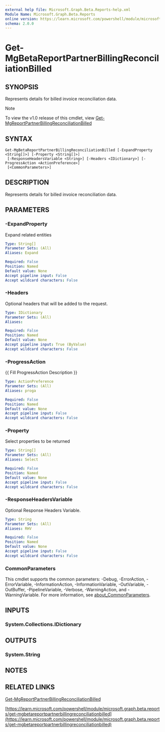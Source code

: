 ```yaml
---
external help file: Microsoft.Graph.Beta.Reports-help.xml
Module Name: Microsoft.Graph.Beta.Reports
online version: https://learn.microsoft.com/powershell/module/microsoft.graph.beta.reports/get-mgbetareportpartnerbillingreconciliationbilled
schema: 2.0.0
---
```


# Get-MgBetaReportPartnerBillingReconciliationBilled

## SYNOPSIS
Represents details for billed invoice reconciliation data.

> [!NOTE]
> To view the v1.0 release of this cmdlet, view [Get-MgReportPartnerBillingReconciliationBilled](/powershell/module/Microsoft.Graph.Reports/Get-MgReportPartnerBillingReconciliationBilled?view=graph-powershell-1.0)

## SYNTAX

```
Get-MgBetaReportPartnerBillingReconciliationBilled [-ExpandProperty <String[]>] [-Property <String[]>]
 [-ResponseHeadersVariable <String>] [-Headers <IDictionary>] [-ProgressAction <ActionPreference>]
 [<CommonParameters>]
```

## DESCRIPTION
Represents details for billed invoice reconciliation data.

## PARAMETERS

### -ExpandProperty
Expand related entities

```yaml
Type: String[]
Parameter Sets: (All)
Aliases: Expand

Required: False
Position: Named
Default value: None
Accept pipeline input: False
Accept wildcard characters: False
```

### -Headers
Optional headers that will be added to the request.

```yaml
Type: IDictionary
Parameter Sets: (All)
Aliases:

Required: False
Position: Named
Default value: None
Accept pipeline input: True (ByValue)
Accept wildcard characters: False
```

### -ProgressAction
{{ Fill ProgressAction Description }}

```yaml
Type: ActionPreference
Parameter Sets: (All)
Aliases: proga

Required: False
Position: Named
Default value: None
Accept pipeline input: False
Accept wildcard characters: False
```

### -Property
Select properties to be returned

```yaml
Type: String[]
Parameter Sets: (All)
Aliases: Select

Required: False
Position: Named
Default value: None
Accept pipeline input: False
Accept wildcard characters: False
```

### -ResponseHeadersVariable
Optional Response Headers Variable.

```yaml
Type: String
Parameter Sets: (All)
Aliases: RHV

Required: False
Position: Named
Default value: None
Accept pipeline input: False
Accept wildcard characters: False
```

### CommonParameters
This cmdlet supports the common parameters: -Debug, -ErrorAction, -ErrorVariable, -InformationAction, -InformationVariable, -OutVariable, -OutBuffer, -PipelineVariable, -Verbose, -WarningAction, and -WarningVariable. For more information, see [about_CommonParameters](http://go.microsoft.com/fwlink/?LinkID=113216).

## INPUTS

### System.Collections.IDictionary
## OUTPUTS

### System.String
## NOTES

## RELATED LINKS
[Get-MgReportPartnerBillingReconciliationBilled](/powershell/module/Microsoft.Graph.Reports/Get-MgReportPartnerBillingReconciliationBilled?view=graph-powershell-1.0)

[https://learn.microsoft.com/powershell/module/microsoft.graph.beta.reports/get-mgbetareportpartnerbillingreconciliationbilled](https://learn.microsoft.com/powershell/module/microsoft.graph.beta.reports/get-mgbetareportpartnerbillingreconciliationbilled)





